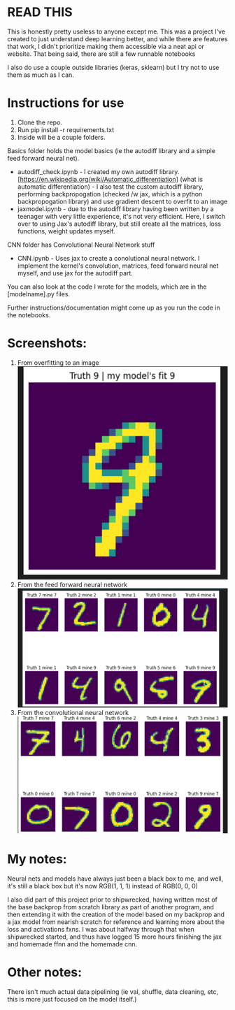 # READ THIS
This is honestly pretty useless to anyone except me. This was a project I've created to just understand deep learning better, and while there are features that work, I didn't prioritize making them accessible via a neat api or website. That being said, there are still a few runnable notebooks

I also do use a couple outside libraries (keras, sklearn) but I try not to use them as much as I can.

# Instructions for use

1. Clone the repo.
2. Run pip install -r requirements.txt
3. Inside will be a couple folders. 

Basics folder holds the model basics (ie the autodiff library and a simple feed forward neural net).
- autodiff_check.ipynb
        - I created my own autodiff library. [https://en.wikipedia.org/wiki/Automatic_differentiation] (what is automatic differentiation)
        - I also test the custom autodiff library, performing backpropogation (checked /w jax, which is a python backpropogation library) and use gradient descent to overfit to an image
- jaxmodel.ipynb
        - due to the autodiff library having been written by a teenager with very little experience, it's not very efficient. Here, I switch over to using Jax's autodiff library, but still create all the matrices, loss functions, weight updates myself.

CNN folder has Convolutional Neural Network stuff
- CNN.ipynb
        - Uses jax to create a conolutional neural network. I implement the kernel's convolution, matrices, feed forward neural net myself, and use jax for the autodiff part.

You can also look at the code I wrote for the models, which are in the \[modelname\].py files. 

Further instructions/documentation might come up as you run the code in the notebooks.

# Screenshots:
1. From overfitting to an image
![alt text](image-1.png)
2. From the feed forward neural network
![alt text](image.png) 
3. From the convolutional neural network
![alt text](image-2.png)

# My notes:
Neural nets and models have always just been a black box to me, and well, it's still a black box but it's now RGB(1, 1, 1) instead of RGB(0, 0, 0)

I also did part of this project prior to shipwrecked, having written most of the base backprop from scratch library as part of another program, and then extending it with the creation of the model based on my backprop and a jax model from nearish scratch for reference and learning more about the loss and activations fxns. I was about halfway through that when shipwrecked started, and thus have logged 15 more hours finishing the jax and homemade ffnn and the homemade cnn.

# Other notes:
There isn't much actual data pipelining (ie val, shuffle, data cleaning, etc, this is more just focused on the model itself.)

